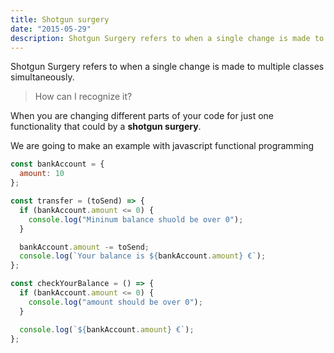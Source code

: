 ```yaml
---
title: Shotgun surgery
date: "2015-05-29"
description: Shotgun Surgery refers to when a single change is made to multiple classes simultaneously.
---
```


Shotgun Surgery refers to when a single change is made to multiple classes simultaneously. 

>How can I recognize it?

When you are changing different parts of your code for just one functionality that could by a __shotgun surgery__.

We are going to make an example with javascript functional programming 
```js
const bankAccount = {
  amount: 10
};

const transfer = (toSend) => {
  if (bankAccount.amount <= 0) {
    console.log("Mininum balance shuold be over 0");
  }

  bankAccount.amount -= toSend;
  console.log(`Your balance is ${bankAccount.amount} €`);
};

const checkYourBalance = () => {
  if (bankAccount.amount <= 0) {
    console.log("amount should be over 0");
  }

  console.log(`${bankAccount.amount} €`);
};
```